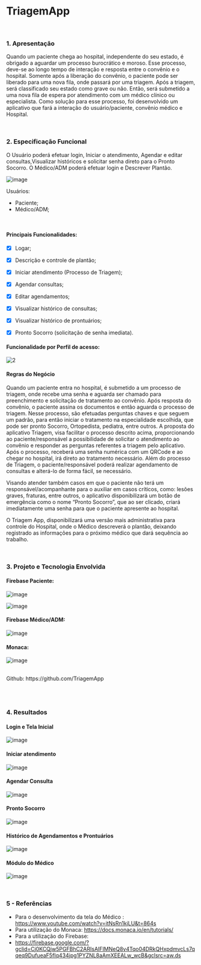 # TriagemApp

<br />

### 1. Apresentação

Quando um paciente chega ao hospital, independente do seu estado, é obrigado a aguardar
um processo burocrático e moroso.
Esse processo, deve-se ao longo tempo de interação e resposta entre o convênio e o hospital.
Somente após a liberação do convênio, o paciente pode ser liberado para uma nova fila, onde
passará por uma triagem.
Após a triagem, será classificado seu estado como grave ou não. Então, será submetido a uma
nova fila de espera por atendimento com um médico clínico ou especialista.
Como solução para esse processo, foi desenvolvido um aplicativo que fará a interação do
usuário/paciente, convênio médico e Hospital.

<br />

### 2. Especificação Funcional

O Usuário poderá efetuar login, Iniciar o atendimento, Agendar e editar consultas,Visualizar históricos e solicitar senha direto para o Pronto Socorro.
O Médico/ADM poderá efetuar login e Descrever Plantão.

![image](https://user-images.githubusercontent.com/69824123/120929841-08967d00-c6c1-11eb-9b23-c0b01348f9eb.png)


Usuários:
-	Paciente;
-	Médico/ADM;

<br />

#### Principais Funcionalidades:
- [x] Logar;
- [x]	Descrição e controle de plantão;
- [x]	Iniciar atendimento (Processo de Triagem);
- [x]	Agendar consultas;
- [x]	Editar agendamentos;
- [x]	Visualizar histórico de consultas;
- [x]	Visualizar histórico de prontuários;
- [x]	Pronto Socorro (solicitação de senha imediata).



#### Funcionalidade por Perfil de acesso:
![2](https://user-images.githubusercontent.com/69824123/120930066-18629100-c6c2-11eb-9f12-8cd766ec3961.png)

 
 

#### Regras do Negócio

Quando um paciente entra no hospital, é submetido a um processo de triagem, onde recebe uma senha e aguarda ser chamado para preenchimento e solicitação de tratamento ao convênio.
Após resposta do convênio, o paciente assina os documentos e então aguarda o processo de triagem.
Nesse processo, são efetuadas perguntas chaves e que seguem um padrão, para então iniciar o tratamento na especialidade escolhida, que pode ser pronto Socorro, Ortopedista, pediatra, entre outros.
A proposta do aplicativo Triagem, visa facilitar o processo descrito acima, proporcionando ao paciente/responsável a possibilidade de solicitar o atendimento ao convênio e responder as perguntas referentes a triagem pelo aplicativo.
Após o processo, receberá uma senha numérica com um QRCode e ao chegar no hospital, irá direto ao tratamento necessário.
Além do processo de Triagem, o paciente/responsável poderá realizar agendamento de consultas e alterá-lo de forma fácil, se necessário.

Visando atender também casos em que o paciente não terá um responsável/acompanhante para o auxiliar em casos críticos, como: lesões graves, fraturas, entre outros, o aplicativo disponibilizará um botão de emergência como o nome “Pronto Socorro”, que ao ser clicado, criará imediatamente uma senha para que o paciente apresente ao hospital.

O Triagem App, disponibilizará uma versão mais administrativa para controle do Hospital, onde o Médico descreverá o plantão, deixando registrado as informações para o próximo médico que dará sequência ao trabalho.

<br />

### 3. Projeto e Tecnologia Envolvida


#### Firebase Paciente:
 

 ![image](https://user-images.githubusercontent.com/69824123/120930109-565fb500-c6c2-11eb-96da-1d8d60d71698.png)


 ![image](https://user-images.githubusercontent.com/69824123/120930135-75f6dd80-c6c2-11eb-9fcd-1f9f35d5aaba.png)



#### Firebase Médico/ADM:


![image](https://user-images.githubusercontent.com/69824123/120930191-ad658a00-c6c2-11eb-9ac2-05075d68c9d4.png)



#### Monaca: 


![image](https://user-images.githubusercontent.com/69824123/120930202-b6565b80-c6c2-11eb-986d-a720ebe390f5.png)

<br />
Github: https://github.com/TriagemApp

<br /><br />


### 4. Resultados



#### Login e Tela Inicial
 

![image](https://user-images.githubusercontent.com/69824123/120930215-beae9680-c6c2-11eb-9f4c-b62a9c79bfb2.png)



#### Iniciar atendimento
 
![image](https://user-images.githubusercontent.com/69824123/120930228-c66e3b00-c6c2-11eb-8a0d-71a374a92896.png)


#### Agendar Consulta
 
 
![image](https://user-images.githubusercontent.com/69824123/120930235-cd954900-c6c2-11eb-853a-3358b48c9a84.png)




#### Pronto Socorro

![image](https://user-images.githubusercontent.com/69824123/120930247-d71eb100-c6c2-11eb-958f-0d10e78d9598.png)

 

#### Histórico de Agendamentos e Prontuários

![image](https://user-images.githubusercontent.com/69824123/120930257-e140af80-c6c2-11eb-94f5-7d3182d5e4d2.png)



#### Módulo do Médico

![image](https://user-images.githubusercontent.com/69824123/120930316-21a02d80-c6c3-11eb-8b60-69af2afa6e8b.png)

<br />

### 5 - Referências
- Para o desenvolvimento da tela do Médico : https://www.youtube.com/watch?v=itNsRn1kjLU&t=864s<br />
- Para utilização do Monaca: https://docs.monaca.io/en/tutorials/<br />
- Para a utilização do Firebase:<br />
- https://firebase.google.com/?gclid=Cj0KCQjw5PGFBhC2ARIsAIFIMNeQ8v4Tqo04DRkQHxpdmvcLs7qqeq9DufueaF5fIq434jpg1PYZNL8aAmXEEALw_wcB&gclsrc=aw.ds

